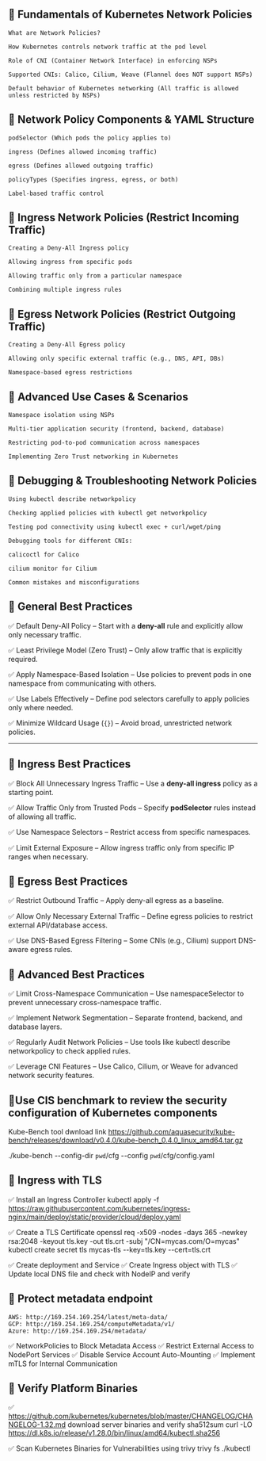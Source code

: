 ## 🔹 Fundamentals of Kubernetes Network Policies

	What are Network Policies?

	How Kubernetes controls network traffic at the pod level

	Role of CNI (Container Network Interface) in enforcing NSPs

	Supported CNIs: Calico, Cilium, Weave (Flannel does NOT support NSPs)

	Default behavior of Kubernetes networking (All traffic is allowed unless restricted by NSPs)

## 🔹 Network Policy Components & YAML Structure

	podSelector (Which pods the policy applies to)

	ingress (Defines allowed incoming traffic)

	egress (Defines allowed outgoing traffic)

	policyTypes (Specifies ingress, egress, or both)

	Label-based traffic control

## 🔹 Ingress Network Policies (Restrict Incoming Traffic)

	Creating a Deny-All Ingress policy

	Allowing ingress from specific pods

	Allowing traffic only from a particular namespace

	Combining multiple ingress rules

## 🔹 Egress Network Policies (Restrict Outgoing Traffic)

	Creating a Deny-All Egress policy

	Allowing only specific external traffic (e.g., DNS, API, DBs)

	Namespace-based egress restrictions

## 🔹 Advanced Use Cases & Scenarios

	Namespace isolation using NSPs

	Multi-tier application security (frontend, backend, database)

	Restricting pod-to-pod communication across namespaces

	Implementing Zero Trust networking in Kubernetes

## 🔹 Debugging & Troubleshooting Network Policies

	Using kubectl describe networkpolicy

	Checking applied policies with kubectl get networkpolicy

	Testing pod connectivity using kubectl exec + curl/wget/ping

	Debugging tools for different CNIs:

	calicoctl for Calico

	cilium monitor for Cilium

	Common mistakes and misconfigurations


## 🔹 General Best Practices  

✅ Default Deny-All Policy – Start with a **deny-all** rule and explicitly allow only necessary traffic.  

✅ Least Privilege Model (Zero Trust) – Only allow traffic that is explicitly required.  

✅ Apply Namespace-Based Isolation – Use policies to prevent pods in one namespace from communicating with others.  

✅ Use Labels Effectively – Define pod selectors carefully to apply policies only where needed.  

✅ Minimize Wildcard Usage (`{}`) – Avoid broad, unrestricted network policies.  

---  

## 🔹 Ingress Best Practices  

✅ Block All Unnecessary Ingress Traffic – Use a **deny-all ingress** policy as a starting point.  

✅ Allow Traffic Only from Trusted Pods – Specify **podSelector** rules instead of allowing all traffic.  

✅ Use Namespace Selectors – Restrict access from specific namespaces.  

✅ Limit External Exposure – Allow ingress traffic only from specific IP ranges when necessary.  



## 🔹 Egress Best Practices

✅ Restrict Outbound Traffic – Apply deny-all egress as a baseline.

✅ Allow Only Necessary External Traffic – Define egress policies to restrict external API/database access.

✅ Use DNS-Based Egress Filtering – Some CNIs (e.g., Cilium) support DNS-aware egress rules.

## 🔹 Advanced Best Practices

✅ Limit Cross-Namespace Communication – Use namespaceSelector to prevent unnecessary cross-namespace traffic.

✅ Implement Network Segmentation – Separate frontend, backend, and database layers.

✅ Regularly Audit Network Policies – Use tools like kubectl describe networkpolicy to check applied rules.

✅ Leverage CNI Features – Use Calico, Cilium, or Weave for advanced network security features.


## 🔹Use CIS benchmark to review the security configuration of Kubernetes components 

Kube-Bench tool dwnload link
https://github.com/aquasecurity/kube-bench/releases/download/v0.4.0/kube-bench_0.4.0_linux_amd64.tar.gz

./kube-bench --config-dir `pwd`/cfg --config `pwd`/cfg/config.yaml



## 🔹 Ingress with TLS
✅ Install an Ingress Controller 
	kubectl apply -f https://raw.githubusercontent.com/kubernetes/ingress-nginx/main/deploy/static/provider/cloud/deploy.yaml

✅ Create a TLS Certificate
	openssl req -x509 -nodes -days 365 -newkey rsa:2048 -keyout tls.key -out tls.crt -subj "/CN=mycas.com/O=mycas"
	kubectl create secret tls mycas-tls --key=tls.key --cert=tls.crt

✅ Create deployment and Service
✅ Create Ingress object with TLS 
✅ Update local DNS file and check with NodeIP and verify


## 🔹 Protect metadata endpoint
    AWS: http://169.254.169.254/latest/meta-data/
	GCP: http://169.254.169.254/computeMetadata/v1/
	Azure: http://169.254.169.254/metadata/

✅  NetworkPolicies to Block Metadata Access
✅	Restrict External Access to NodePort Services
✅	Disable Service Account Auto-Mounting
✅	Implement mTLS for Internal Communication


## 🔹 Verify Platform Binaries

✅	https://github.com/kubernetes/kubernetes/blob/master/CHANGELOG/CHANGELOG-1.32.md download server binaries and verify 	sha512sum
	curl -LO https://dl.k8s.io/release/v1.28.0/bin/linux/amd64/kubectl.sha256

✅	Scan Kubernetes Binaries for Vulnerabilities using trivy
	trivy fs ./kubectl
